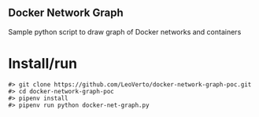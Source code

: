 Docker Network Graph
--------------------

Sample python script to draw graph of Docker networks and containers


Install/run
===========

    #> git clone https://github.com/LeoVerto/docker-network-graph-poc.git
    #> cd docker-network-graph-poc
    #> pipenv install
    #> pipenv run python docker-net-graph.py
